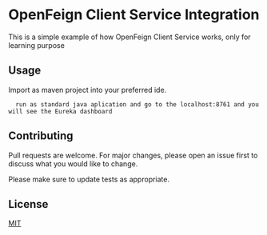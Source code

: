 # OpenFeign Client Service Integration

This is a simple example of how OpenFeign Client Service works, only for learning purpose


## Usage
Import as maven project into your preferred ide.





```
  run as standard java aplication and go to the localhost:8761 and you will see the Eureka dashboard
```

## Contributing
Pull requests are welcome. For major changes, please open an issue first to discuss what you would like to change.

Please make sure to update tests as appropriate.

## License
[MIT](https://choosealicense.com/licenses/mit/)